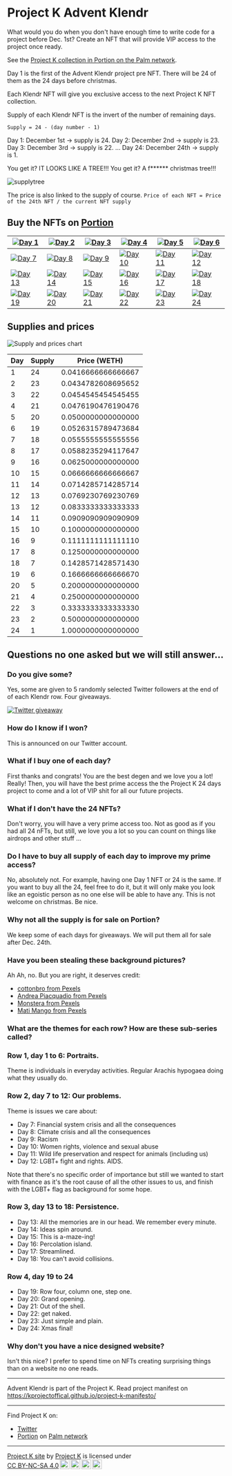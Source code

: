 # Project K Advent Klendr

What would you do when you don't have enough time to write code for a project before Dec. 1st?
Create an NFT that will provide VIP access to the project once ready.

See the [Project K collection in Portion on the Palm network](https://portion.io/nft-marketplace?category=&collection=&artist=ProjectK&chains=Palm&sortBy=newest&verified=false&tags=).

Day 1 is the first of the Advent Klendr project pre NFT.
There will be 24 of them as the 24 days before christmas.

Each Klendr NFT will give you exclusive access to the next Project K NFT collection.

Supply of each Klendr NFT is the invert of the number of remaining days.

`Supply = 24 - (day number - 1)`

Day 1: December 1st -> supply is 24.
Day 2: December 2nd -> supply is 23.
Day 3: December 3rd -> supply is 22.
...
Day 24: December 24th -> supply is 1.

You get it?
IT LOOKS LIKE A TREE!!! You get it? A f****** christmas tree!!!

![supplytree](supplytree.png)

The price is also linked to the supply of course.
`Price of each NFT = Price of the 24th NFT / the current NFT supply`

## Buy the NFTs on [Portion](https://portion.io/nft-marketplace?category=&collection=&artist=ProjectK&chains=Palm&sortBy=newest&verified=false&tags=)

| [![Day 1](day1_thumb.png)](https://portion.io/app.html#exchange?ID=QmYwxXgaoWigHypN6oHxUGuUWBSyTohEGhywcBZ9tDhvu2&chainID=11297108109) | [![Day 2](day2_thumb.png)](https://portion.io/app.html#exchange?ID=QmNoSnhQkjVcavebMCNvZ3sY3Y6eDVC5xZYdYEvravNcCN&chainID=11297108109) | [![Day 3](day3_thumb.png)](https://portion.io/app.html#exchange?ID=Qmb5b6iXnQcCp9x3XH1sZ7MsG5wjSHi4g4wzJRxvwnhyuR&chainID=11297108109) | [![Day 4](day4_thumb.png)](https://portion.io/app.html#exchange?ID=QmfCamLJ8ntwbvh3gNX8q9yPkLJRQV877S7erDCs5MFSKL&chainID=11297108109) | [![Day 5](day5_thumb.png)](https://portion.io/app.html#exchange?ID=QmdnA19C9ugL1VHvXCyS6o6MFxUqSSyxKw6qcdGUhGXgnT&chainID=11297108109)  | [![Day 6](day6_thumb.png)](https://portion.io/app.html#exchange?ID=QmT88LAgh8SnxniMq7oCsEo9LcAR6t9K3Se1D1VtpwgUjw&chainID=11297108109)  |
|----|----|----|----|----|----|
| [![Day 7](day7_thumb.png)](https://portion.io/app.html#exchange?ID=Qmd7XfAUJimCjpHXoebbqq4UH9W2ae8pK7pmbuAnw4ummN&chainID=11297108109) | [![Day 8](day8_thumb.png)](https://portion.io/app.html#exchange?ID=QmXd7WQdd9AR9jc1DRfQBgxmEgNXfGWX2xEZ9Ru3zRnCGz&chainID=11297108109)  | [![Day 9](day9_thumb.png)](https://portion.io/app.html#exchange?ID=QmWKK41HPkJcofUVHwfih4L6ASACsYUdSbgFHkvWXnpGq7&chainID=11297108109)  | [![Day 10](day10_thumb.png)](https://portion.io/app.html#exchange?ID=QmZqKgzpGKNDbwL1DyDRxR6L6KqbivvAB9EhNSVxhtfs84&chainID=11297108109) | [![Day 11](day11_thumb.png)](https://portion.io/app.html#exchange?ID=QmRXFtfzZBq5aXAebt22xgDZoY3rP4JG5HEaMwcPftohR5&chainID=11297108109) | [![Day 12](day12_thumb.png)](https://portion.io/app.html#exchange?ID=QmNi1wWB2rzVRBjsokv8nxYTPRj2BngLGi3nfaSyV7Tvg1&chainID=11297108109) |
| [![Day 13](Row3day13_thumb.png)](https://portion.io/app.html#exchange?ID=QmQqxeDsCMLr24BPPH6ezgceqP2shuZfHCKhoLU9MvoP5B&chainID=11297108109) | [![Day 14](Row3day14_thumb.png)](https://portion.io/app.html#exchange?ID=Qmd1mj3MNGyAwyZnMFZs71dzuu7iERTzEXKYvCkr51hvkn&chainID=11297108109) | [![Day 15](Row3day15_thumb.png)](https://portion.io/app.html#exchange?ID=QmbcXSwcTJXTky3nGbEPsLBQkhQa1AUYaQhfFyWyosByuo&chainID=11297108109) | [![Day 16](Row3day16_thumb.png)](https://portion.io/app.html#exchange?ID=QmPfQCEp2NcW5QdkvL6aoZTv9ZSNLgpAM4tRCkyhsG2ddS&chainID=11297108109) | [![Day 17](Row3day17_thumb.png)](https://portion.io/app.html#exchange?ID=QmRxMmoT3H731FZAZByQgJiwRnXxTa8v5HmXrBaPzYcSmy&chainID=11297108109) | [![Day 18](Row3day18_thumb.png)](https://portion.io/app.html#exchange?ID=QmVMxAverdQ3U1YjieCGuV6Y8okC8cb1DPVa2XFZhQZuD4&chainID=11297108109) |
| [![Day 19](row4day19_thumb.png)](https://portion.io/app.html#exchange?ID=QmVTEaCt3M29aoPLJkeuRcmp6TZRmtTGVuNYHd5yY8pQy1&chainID=11297108109) | [![Day 20](row4day20_thumb.png)](https://portion.io/app.html#exchange?ID=QmPbESMY1ZcusHdpuJGEeaTrQBksbeGZKUTP41FAeotMts&chainID=11297108109) | [![Day 21](row4day21_thumb.png)](https://portion.io/app.html#exchange?ID=QmRFjFhijC2cDTC8ygVTr5A85m427iTTb3u1Z3XXzKkzZ2&chainID=11297108109) | [![Day 22](row4day22_thumb.png)](https://portion.io/app.html#exchange?ID=QmV1rhX6gm6oA332U7TwPvqbfNkdVSfPJpJzhTF7ddNZwC&chainID=11297108109) | [![Day 23](row4day23_thumb.png)](https://portion.io/app.html#exchange?ID=QmWGhSPYBXKnGtrJFkteMcB7Dz311xNJwDD7SLHizPPPE3&chainID=11297108109) | [![Day 24](row4day24_thumb.png)](https://portion.io/app.html#exchange?ID=QmdzSqpKE52XhK5piEuhY2GZrCgAs6G1re2SpQWW2Y9Aon&chainID=11297108109) |

## Supplies and prices

![Supply and prices chart](https://docs.google.com/spreadsheets/d/e/2PACX-1vSDmPp_BI3HARqgBpGXSlAsfXckuYClt-T3eKR24I--g4YNK5_FtD75dUldGi_-7JckxNPNGDYRRVYE/pubchart?oid=1082778710&format=image)

| Day | Supply | Price (WETH)       |
|-----|--------|--------------------|
| 1   | 24     | 0.0416666666666667 |
| 2   | 23     | 0.0434782608695652 |
| 3   | 22     | 0.0454545454545455 |
| 4   | 21     | 0.0476190476190476 |
| 5   | 20     | 0.0500000000000000 |
| 6   | 19     | 0.0526315789473684 |
| 7   | 18     | 0.0555555555555556 |
| 8   | 17     | 0.0588235294117647 |
| 9   | 16     | 0.0625000000000000 |
| 10  | 15     | 0.0666666666666667 |
| 11  | 14     | 0.0714285714285714 |
| 12  | 13     | 0.0769230769230769 |
| 13  | 12     | 0.0833333333333333 |
| 14  | 11     | 0.0909090909090909 |
| 15  | 10     | 0.1000000000000000 |
| 16  | 9      | 0.1111111111111110 |
| 17  | 8      | 0.1250000000000000 |
| 18  | 7      | 0.1428571428571430 |
| 19  | 6      | 0.1666666666666670 |
| 20  | 5      | 0.2000000000000000 |
| 21  | 4      | 0.2500000000000000 |
| 22  | 3      | 0.3333333333333330 |
| 23  | 2      | 0.5000000000000000 |
| 24  | 1      | 1.0000000000000000 |

## Questions no one asked but we will still answer...

### Do you give some?

Yes, some are given to 5 randomly selected Twitter followers at the end of of
each Klendr row. Four giveaways.

[![Twitter giveaway](final_giveaway.png)](https://twitter.com/KProjectOffical)

### How do I know if I won?

This is announced on our Twitter account.

### What if I buy one of each day?

First thanks and congrats! You are the best degen and we love you a lot! Really!
Then, you will have the best prime access the the Project K 24 days project to come and a lot of VIP shit for all our future projects.

### What if I don't have the 24 NFTs?

Don't worry, you will have a very prime access too. Not as good as if you had all 24 nFTs, but still, we love you a lot so you can count on things like airdrops and other stuff ...

### Do I have to buy all supply of each day to improve my prime access?

No, absolutely not. For example, having one Day 1 NFT or 24 is the same.
If you want to buy all the 24, feel free to do it, but it will only make you look like an egoistic person as no one else will be able to have any.
This is not welcome on christmas. Be nice.

### Why not all the supply is for sale on Portion?

We keep some of each days for giveaways. We will put them all for sale after Dec. 24th.

### Have you been stealing these background pictures?

Ah Ah, no. But you are right, it deserves credit:

- [cottonbro from Pexels](https://www.pexels.com/@cottonbro)
- [Andrea Piacquadio from Pexels](https://www.pexels.com/@olly)
- [Monstera from Pexels](https://www.pexels.com/@gabby-k)
- [Mati Mango from Pexels](https://www.pexels.com/@mati)

### What are the themes for each row? How are these sub-series called?

### Row 1, day 1 to 6: Portraits.

Theme is individuals in everyday activities. Regular Arachis hypogaea doing what
they usually do.

### Row 2, day 7 to 12: Our problems.

Theme is issues we care about:

- Day 7: Financial system crisis and all the consequences
- Day 8: Climate crisis and all the consequences
- Day 9: Racism
- Day 10: Women rights, violence and sexual abuse
- Day 11: Wild life preservation and respect for animals (including us)
- Day 12: LGBT+ fight and rights. AIDS.

Note that there's no specific order of importance but still we wanted to start
with finance as it's the root cause of all the other issues to us,
and finish with the LGBT+ flag as background for some hope.

### Row 3, day 13 to 18: Persistence.

- Day 13: All the memories are in our head. We remember every minute.
- Day 14: Ideas spin around.
- Day 15: This is a-maze-ing!
- Day 16: Percolation island.
- Day 17: Streamlined.
- Day 18: You can't avoid collisions.

### Row 4, day 19 to 24

- Day 19: Row four, column one, step one.
- Day 20: Grand opening.
- Day 21: Out of the shell.
- Day 22: get naked.
- Day 23: Just simple and plain.
- Day 24: Xmas final!

### Why don't you have a nice designed website?

Isn't this nice? I prefer to spend time on NFTs creating surprising things than on a website no one reads.

---

Advent Klendr is part of the Project K. Read project manifest on https://kprojectoffical.github.io/project-k-manifesto/

---

Find Project K on:

- [Twitter](https://twitter.com/KProjectOffical)
- [Portion](https://portion.io/nft-marketplace?category=&collection=&artist=ProjectK&chains=Palm&sortBy=newest&verified=false&tags=) on [Palm network](https://palm.io/)


---
<p xmlns:cc="http://creativecommons.org/ns#" xmlns:dct="http://purl.org/dc/terms/"><a property="dct:title" rel="cc:attributionURL" href="https://kprojectoffical.github.io/">Project K site</a> by <a rel="cc:attributionURL dct:creator" property="cc:attributionName" href="https://github.com/KProjectOffical/">Project K</a> is licensed under <a href="http://creativecommons.org/licenses/by-nc-sa/4.0/?ref=chooser-v1" target="_blank" rel="license noopener noreferrer" style="display:inline-block;">CC BY-NC-SA 4.0<img style="height:22px!important;margin-left:3px;vertical-align:text-bottom;" src="https://mirrors.creativecommons.org/presskit/icons/cc.svg?ref=chooser-v1"><img style="height:22px!important;margin-left:3px;vertical-align:text-bottom;" src="https://mirrors.creativecommons.org/presskit/icons/by.svg?ref=chooser-v1"><img style="height:22px!important;margin-left:3px;vertical-align:text-bottom;" src="https://mirrors.creativecommons.org/presskit/icons/nc.svg?ref=chooser-v1"><img style="height:22px!important;margin-left:3px;vertical-align:text-bottom;" src="https://mirrors.creativecommons.org/presskit/icons/sa.svg?ref=chooser-v1"></a></p>
